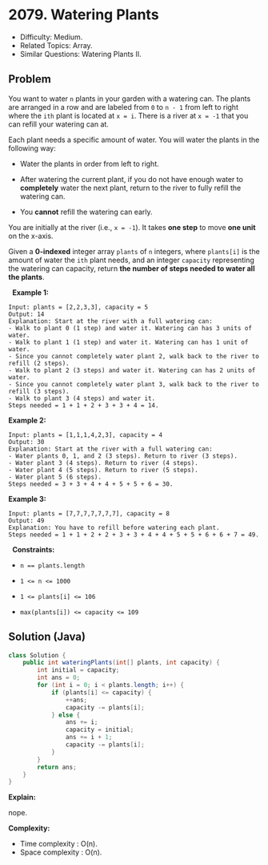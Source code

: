 # 2079. Watering Plants

- Difficulty: Medium.
- Related Topics: Array.
- Similar Questions: Watering Plants II.

## Problem

You want to water ```n``` plants in your garden with a watering can. The plants are arranged in a row and are labeled from ```0``` to ```n - 1``` from left to right where the ```ith``` plant is located at ```x = i```. There is a river at ```x = -1``` that you can refill your watering can at.

Each plant needs a specific amount of water. You will water the plants in the following way:


	
- Water the plants in order from left to right.
	
- After watering the current plant, if you do not have enough water to **completely** water the next plant, return to the river to fully refill the watering can.
	
- You **cannot** refill the watering can early.


You are initially at the river (i.e., ```x = -1```). It takes **one step** to move **one unit** on the x-axis.

Given a **0-indexed** integer array ```plants``` of ```n``` integers, where ```plants[i]``` is the amount of water the ```ith``` plant needs, and an integer ```capacity``` representing the watering can capacity, return **the **number of steps** needed to water all the plants**.

 
**Example 1:**

```
Input: plants = [2,2,3,3], capacity = 5
Output: 14
Explanation: Start at the river with a full watering can:
- Walk to plant 0 (1 step) and water it. Watering can has 3 units of water.
- Walk to plant 1 (1 step) and water it. Watering can has 1 unit of water.
- Since you cannot completely water plant 2, walk back to the river to refill (2 steps).
- Walk to plant 2 (3 steps) and water it. Watering can has 2 units of water.
- Since you cannot completely water plant 3, walk back to the river to refill (3 steps).
- Walk to plant 3 (4 steps) and water it.
Steps needed = 1 + 1 + 2 + 3 + 3 + 4 = 14.
```

**Example 2:**

```
Input: plants = [1,1,1,4,2,3], capacity = 4
Output: 30
Explanation: Start at the river with a full watering can:
- Water plants 0, 1, and 2 (3 steps). Return to river (3 steps).
- Water plant 3 (4 steps). Return to river (4 steps).
- Water plant 4 (5 steps). Return to river (5 steps).
- Water plant 5 (6 steps).
Steps needed = 3 + 3 + 4 + 4 + 5 + 5 + 6 = 30.
```

**Example 3:**

```
Input: plants = [7,7,7,7,7,7,7], capacity = 8
Output: 49
Explanation: You have to refill before watering each plant.
Steps needed = 1 + 1 + 2 + 2 + 3 + 3 + 4 + 4 + 5 + 5 + 6 + 6 + 7 = 49.
```

 
**Constraints:**


	
- ```n == plants.length```
	
- ```1 <= n <= 1000```
	
- ```1 <= plants[i] <= 106```
	
- ```max(plants[i]) <= capacity <= 109```



## Solution (Java)

```java
class Solution {
    public int wateringPlants(int[] plants, int capacity) {
        int initial = capacity;
        int ans = 0;
        for (int i = 0; i < plants.length; i++) {
            if (plants[i] <= capacity) {
                ++ans;
                capacity -= plants[i];
            } else {
                ans += i;
                capacity = initial;
                ans += i + 1;
                capacity -= plants[i];
            }
        }
        return ans;
    }
}
```

**Explain:**

nope.

**Complexity:**

* Time complexity : O(n).
* Space complexity : O(n).
